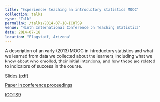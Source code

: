 ```yaml
---
title: "Experiences teaching an introductory statistics MOOC"
collection: talks
type: "Talk"
permalink: /talks/2014-07-18-ICOTS9
venue: "Ninth International Conference on Teaching Statistics"
date: 2014-07-18
location: "Flagstaff, Arizona"
---
```


A description of an early (2013) MOOC in introductory statistics and what we learned from data we collected about the learners, including what we know about who enrolled, their initial intentions, and how these are related to indicators of success in the course.

[Slides (pdf)](http://utstat.utoronto.ca/alisong/Talks/Gibbs_9D1_ICOTS2014.pdf)

[Paper in conference proceedings](https://icots.info/9/proceedings/pdfs/ICOTS9_9D1_GIBBS.pdf)

[ICOTS9](http://icots.info/9/)
